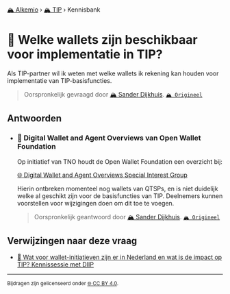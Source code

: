[🏔️ Alkemio](https://welcome.alkem.io/) › [🏔️ TIP](https://alkem.io/tip/dashboard) › Kennisbank
# 📄 Welke wallets zijn beschikbaar voor implementatie in TIP?
Als TIP-partner wil ik weten met welke wallets ik rekening kan houden voor implementatie van TIP-basisfuncties.
> Oorspronkelijk gevraagd door [🏔️ Sander Dijkhuis](https://alkem.io/user/sander-dijkhuis-3912). [`🏔️ Origineel`](https://alkem.io/tip/collaboration/welkewalletszijnb-9243)

## Antwoorden
- ### <a id="digitalwalletanda-2218"></a> 📌 Digital Wallet and Agent Overviews van Open Wallet Foundation
  Op initiatief van TNO houdt de Open Wallet Foundation een overzicht bij:
  
  [🌐 Digital Wallet and Agent Overviews Special Interest Group](https://github.com/openwallet-foundation/digital-wallet-and-agent-overviews-sig)
  
  Hierin ontbreken momenteel nog wallets van QTSPs, en is niet duidelijk welke al geschikt zijn voor de basisfuncties van TIP. Deelnemers kunnen voorstellen voor wijzigingen doen om dit toe te voegen.

  > Oorspronkelijk geantwoord door [🏔️ Sander Dijkhuis](https://alkem.io/tip/collaboration/welkewalletszijnb-9243/posts/digitalwalletanda-2218). [`🏔️ Origineel`](https://alkem.io/tip/collaboration/welkewalletszijnb-9243/posts/digitalwalletanda-2218)

## Verwijzingen naar deze vraag
- [📌 Wat voor wallet-initiatieven zijn er in Nederland en wat is de impact op TIP? Kennissessie met DIIP](watvoorwallet-init-2068.md#kennissessiemetdii-5708)
* * *
<small>Bijdragen zijn gelicenseerd onder [🌐 CC BY 4.0](https://creativecommons.org/licenses/by/4.0/deed.nl).</small>
